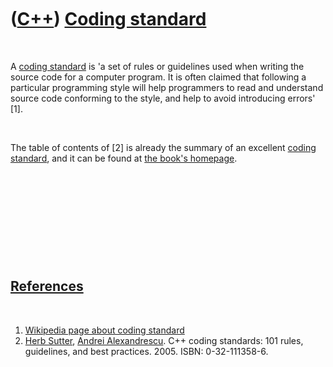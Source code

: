 



 

 

 

 

 

([C++](Cpp.htm)) [Coding standard](CppCodingStandard.htm)
=========================================================

 

A [coding standard](CppCodingStandard.htm) is 'a set of rules or
guidelines used when writing the source code for a computer program. It
is often claimed that following a particular programming style will help
programmers to read and understand source code conforming to the style,
and help to avoid introducing errors' \[1\].

 

The table of contents of \[2\] is already the summary of an excellent
[coding standard](CppCodingStandard.htm), and it can be found at [the
book's homepage](http://www.gotw.ca/publications/c++cs.htm).

 

 

 

 

 

[References](CppReferences.htm)
-------------------------------

 

1.  [Wikipedia page about coding
    standard](http://en.wikipedia.org/wiki/Coding_standard)
2.  [Herb Sutter](CppHerbSutter.htm), [Andrei
    Alexandrescu](CppAndreiAlexandrescu.htm). C++ coding standards: 101
    rules, guidelines, and best practices. 2005. ISBN: 0-32-111358-6.

 

 

 

 

 





 



